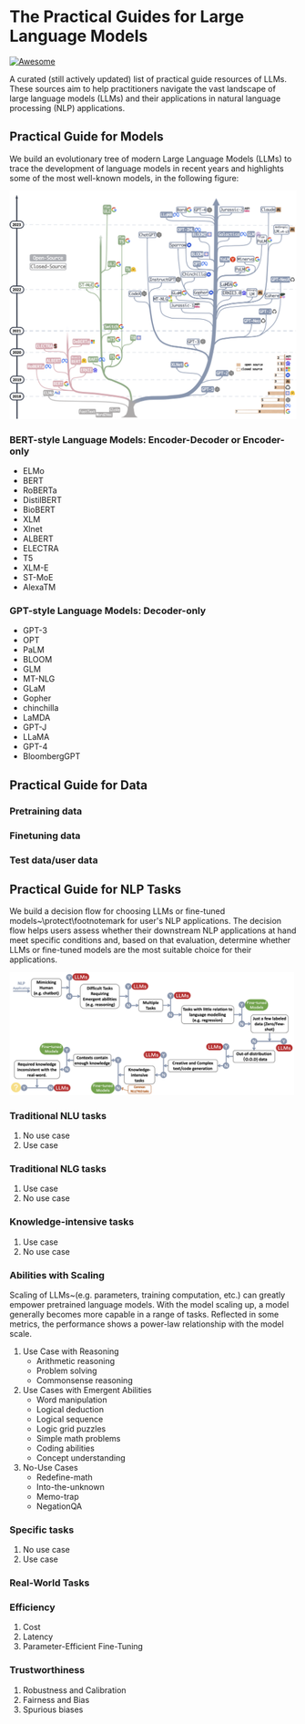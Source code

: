 

# The Practical Guides for Large Language Models


[![Awesome](https://cdn.rawgit.com/sindresorhus/awesome/d7305f38d29fed78fa85652e3a63e154dd8e8829/media/badge.svg)](https://github.com/sindresorhus/awesome)


A curated (still actively updated) list of practical guide resources of LLMs. These sources aim to help practitioners navigate the vast landscape of large language models (LLMs) and their applications in natural language processing (NLP) applications. 

## Practical Guide for Models

We build an evolutionary tree of modern Large Language Models (LLMs) to trace the development of language models in recent years and highlights some of the most well-known models, in the following figure:

<img width="600" src="./imgs/tree.png"/>



### BERT-style Language Models: Encoder-Decoder or Encoder-only

- ELMo
- BERT
- RoBERTa
- DistilBERT
- BioBERT
- XLM
- Xlnet
- ALBERT
- ELECTRA
- T5
- XLM-E
- ST-MoE
- AlexaTM


### GPT-style Language Models: Decoder-only

- GPT-3
- OPT
- PaLM
- BLOOM
- GLM
- MT-NLG
- GLaM
- Gopher
- chinchilla
- LaMDA
- GPT-J
- LLaMA
- GPT-4
- BloombergGPT


## Practical Guide for Data


### Pretraining data
### Finetuning data
### Test data/user data






## Practical Guide for NLP Tasks
We build a decision flow for choosing LLMs or fine-tuned models~\protect\footnotemark for user's NLP applications. The decision flow helps users assess whether their downstream NLP applications at hand meet specific conditions and, based on that evaluation, determine whether LLMs or fine-tuned models are the most suitable choice for their applications.

<img width="500" src="./imgs/decision.png"/>

### Traditional NLU tasks
1. No use case
2. Use case

### Traditional NLG tasks
1. Use case
2. No use case


### Knowledge-intensive tasks
1. Use case
2. No use case

### Abilities with Scaling

Scaling of LLMs~(e.g. parameters, training computation, etc.) can greatly empower pretrained language models. With the model scaling up, a model generally becomes more capable in a range of tasks. Reflected in some metrics, the performance shows a power-law relationship with the model scale.

1. Use Case with Reasoning
    - Arithmetic reasoning
    - Problem solving
    - Commonsense reasoning
2. Use Cases with Emergent Abilities
    - Word manipulation
    - Logical deduction
    - Logical sequence
    - Logic grid puzzles
    - Simple math problems
    - Coding abilities
    - Concept understanding
3. No-Use Cases
    - Redefine-math
    - Into-the-unknown
    - Memo-trap
    - NegationQA

### Specific tasks
1. No use case
2. Use case



### Real-World Tasks



### Efficiency
1. Cost
2. Latency
3. Parameter-Efficient Fine-Tuning


### Trustworthiness
1. Robustness and Calibration
2. Fairness and Bias
3. Spurious biases
